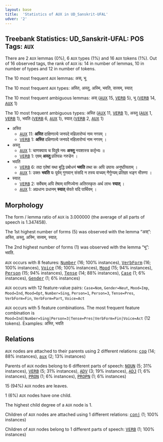 ```yaml
---
layout: base
title:  'Statistics of AUX in UD_Sanskrit-UFAL'
udver: '2'
---
```


## Treebank Statistics: UD_Sanskrit-UFAL: POS Tags: `AUX`

There are 2 `AUX` lemmas (0%), 6 `AUX` types (1%) and 16 `AUX` tokens (1%).
Out of 16 observed tags, the rank of `AUX` is: 14 in number of lemmas, 10 in number of types and 12 in number of tokens.

The 10 most frequent `AUX` lemmas: अस्, भू

The 10 most frequent `AUX` types:  अस्ति, अस्तु, अस्मि, भवति, सत्त्वम्, स्यात्

The 10 most frequent ambiguous lemmas: अस् (<tt><a href="sa_ufal-pos-AUX.html">AUX</a></tt> 15, <tt><a href="sa_ufal-pos-VERB.html">VERB</a></tt> 5), भू (<tt><a href="sa_ufal-pos-VERB.html">VERB</a></tt> 14, <tt><a href="sa_ufal-pos-AUX.html">AUX</a></tt> 1)

The 10 most frequent ambiguous types:  अस्ति (<tt><a href="sa_ufal-pos-AUX.html">AUX</a></tt> 11, <tt><a href="sa_ufal-pos-VERB.html">VERB</a></tt> 1), अस्तु (<tt><a href="sa_ufal-pos-AUX.html">AUX</a></tt> 1, <tt><a href="sa_ufal-pos-VERB.html">VERB</a></tt> 1), भवति (<tt><a href="sa_ufal-pos-VERB.html">VERB</a></tt> 6, <tt><a href="sa_ufal-pos-AUX.html">AUX</a></tt> 1), स्यात् (<tt><a href="sa_ufal-pos-VERB.html">VERB</a></tt> 2, <tt><a href="sa_ufal-pos-AUX.html">AUX</a></tt> 1)


* अस्ति
  * <tt><a href="sa_ufal-pos-AUX.html">AUX</a></tt> 11: <b>अस्ति</b> दाक्षिणात्ये जनपदे महिलारोप्यं नाम नगरम् ।
  * <tt><a href="sa_ufal-pos-VERB.html">VERB</a></tt> 1: <b>अस्ति</b> दक्षिणात्ये जनपदे महिलारोप्यं नाम नगरम् ।
* अस्तु
  * <tt><a href="sa_ufal-pos-AUX.html">AUX</a></tt> 1: चाणक्याय च विदुषे नमः <b>अस्तु</b> नयशास्त्र कर्तृभ्यः ॥
  * <tt><a href="sa_ufal-pos-VERB.html">VERB</a></tt> 1: एवम् <b>अस्तु</b> प्रतिपन्नः गरुडेन ।
* भवति
  * <tt><a href="sa_ufal-pos-VERB.html">VERB</a></tt> 6: तदा एतेषां यथा बुद्धि प्रबोधनं <b>भवति</b> तथा कः अपि उपायः अनुष्ठीयताम् ।
  * <tt><a href="sa_ufal-pos-AUX.html">AUX</a></tt> 1: उक्तः <b>भवति</b> यः पूर्वम् गुणवान् संसदि न तस्य वाच्यम् नैर्गुण्यम् प्रतिज्ञा भङ्ग भीरुणा ।
* स्यात्
  * <tt><a href="sa_ufal-pos-VERB.html">VERB</a></tt> 2: सर्वेषाम् अपि तेषाम् वाणिज्येना अतिरस्कृतः अर्थ लाभः <b>स्यात्</b> ।
  * <tt><a href="sa_ufal-pos-AUX.html">AUX</a></tt> 1: अप्रधानः प्रधानम् <b>स्यात्</b> सेवते यदि पार्थिवम् ।

## Morphology

The form / lemma ratio of `AUX` is 3.000000 (the average of all parts of speech is 1.347458).

The 1st highest number of forms (5) was observed with the lemma “अस्”: अस्ति, अस्तु, अस्मि, सत्त्वम्, स्यात्.

The 2nd highest number of forms (1) was observed with the lemma “भू”: भवति.

`AUX` occurs with 8 features: <tt><a href="sa_ufal-feat-Number.html">Number</a></tt> (16; 100% instances), <tt><a href="sa_ufal-feat-VerbForm.html">VerbForm</a></tt> (16; 100% instances), <tt><a href="sa_ufal-feat-Voice.html">Voice</a></tt> (16; 100% instances), <tt><a href="sa_ufal-feat-Mood.html">Mood</a></tt> (15; 94% instances), <tt><a href="sa_ufal-feat-Person.html">Person</a></tt> (15; 94% instances), <tt><a href="sa_ufal-feat-Tense.html">Tense</a></tt> (14; 88% instances), <tt><a href="sa_ufal-feat-Case.html">Case</a></tt> (1; 6% instances), <tt><a href="sa_ufal-feat-Gender.html">Gender</a></tt> (1; 6% instances)

`AUX` occurs with 12 feature-value pairs: `Case=Nom`, `Gender=Neut`, `Mood=Imp`, `Mood=Ind`, `Mood=Opt`, `Number=Sing`, `Person=1`, `Person=3`, `Tense=Pres`, `VerbForm=Fin`, `VerbForm=Part`, `Voice=Act`

`AUX` occurs with 5 feature combinations.
The most frequent feature combination is `Mood=Ind|Number=Sing|Person=3|Tense=Pres|VerbForm=Fin|Voice=Act` (12 tokens).
Examples: अस्ति, भवति


## Relations

`AUX` nodes are attached to their parents using 2 different relations: <tt><a href="sa_ufal-dep-cop.html">cop</a></tt> (14; 88% instances), <tt><a href="sa_ufal-dep-aux.html">aux</a></tt> (2; 13% instances)

Parents of `AUX` nodes belong to 6 different parts of speech: <tt><a href="sa_ufal-pos-NOUN.html">NOUN</a></tt> (5; 31% instances), <tt><a href="sa_ufal-pos-VERB.html">VERB</a></tt> (5; 31% instances), <tt><a href="sa_ufal-pos-ADV.html">ADV</a></tt> (3; 19% instances), <tt><a href="sa_ufal-pos-ADJ.html">ADJ</a></tt> (1; 6% instances), <tt><a href="sa_ufal-pos-PRON.html">PRON</a></tt> (1; 6% instances), <tt><a href="sa_ufal-pos-PROPN.html">PROPN</a></tt> (1; 6% instances)

15 (94%) `AUX` nodes are leaves.

1 (6%) `AUX` nodes have one child.

The highest child degree of a `AUX` node is 1.

Children of `AUX` nodes are attached using 1 different relations: <tt><a href="sa_ufal-dep-conj.html">conj</a></tt> (1; 100% instances)

Children of `AUX` nodes belong to 1 different parts of speech: <tt><a href="sa_ufal-pos-VERB.html">VERB</a></tt> (1; 100% instances)

